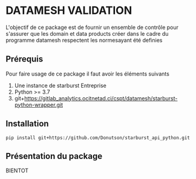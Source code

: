 # DATAMESH VALIDATION
L'objectif de ce package est de fournir un ensemble de contrôle pour s'assurer que les domain et data products créer dans le cadre du programme datamesh respectent les normesayant été definies

## Prérequis
Pour faire usage de ce package il faut avoir les éléments suivants
1. Une instance de starburst Entreprise
2. Python >= 3.7
3. git+https://gitlab_analytics.ocitnetad.ci/cspt/datamesh/starburst-python-wrapper.git

## Installation

```shell
pip install git+https://github.com/Donutson/starburst_api_python.git
```

## Présentation du package

BIENTOT